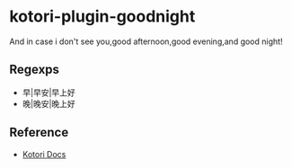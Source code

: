 # kotori-plugin-goodnight

And in case i don't see you,good afternoon,good evening,and good night!

## Regexps

- 早|早安|早上好
- 晚|晚安|晚上好

## Reference

- [Kotori Docs](https://kotori.js.org/)
